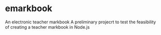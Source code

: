 # emarkbook
An electronic teacher markbook
A preliminary projecrt to test the feasibility of creating a teacher markbook in Node.js
